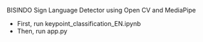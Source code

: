 BISINDO Sign Language Detector using Open CV and MediaPipe
- First, run keypoint_classification_EN.ipynb
- Then, run app.py
